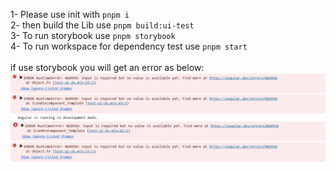 1- Please use init with ```pnpm i``` <br>
2- then build the Lib use ```pnpm build:ui-test``` <br>
3- To run storybook use ```pnpm storybook``` <br>
4- To run workspace for dependency test use ```pnpm start``` <br>
<br>
if use storybook you will get an error as below: <br>
![console error](image.png)
